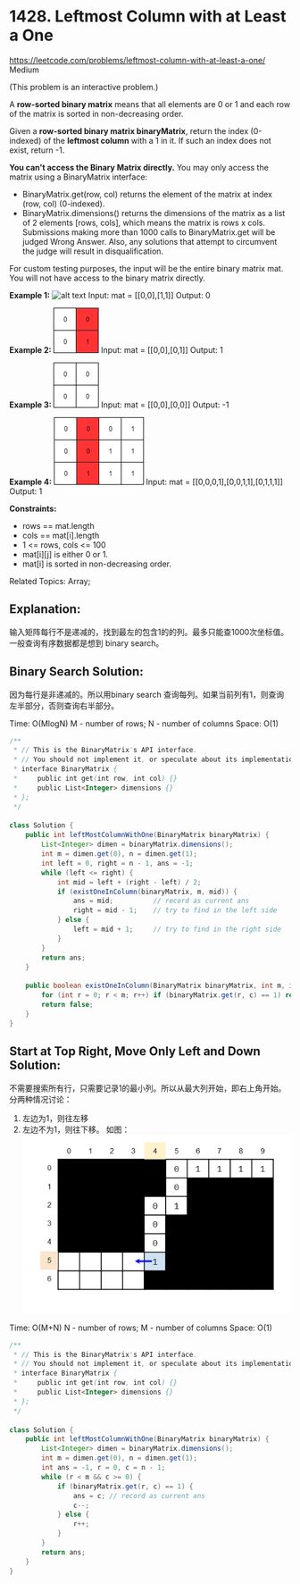 # 1428. Leftmost Column with at Least a One
<https://leetcode.com/problems/leftmost-column-with-at-least-a-one/>
Medium

(This problem is an interactive problem.)

A **row-sorted binary matrix** means that all elements are 0 or 1 and each row of the matrix is sorted in non-decreasing order.

Given a **row-sorted binary matrix binaryMatrix**, return the index (0-indexed) of the **leftmost column** with a 1 in it. If such an index does not exist, return -1.

**You can't access the Binary Matrix directly.** You may only access the matrix using a BinaryMatrix interface:

* BinaryMatrix.get(row, col) returns the element of the matrix at index (row, col) (0-indexed).
* BinaryMatrix.dimensions() returns the dimensions of the matrix as a list of 2 elements [rows, cols], which means the matrix is rows x cols.
Submissions making more than 1000 calls to BinaryMatrix.get will be judged Wrong Answer. Also, any solutions that attempt to circumvent the judge will result in disqualification.

For custom testing purposes, the input will be the entire binary matrix mat. You will not have access to the binary matrix directly.

**Example 1:**
![alt text](../resources/1428_01.jpg)
Input: mat = [[0,0],[1,1]]
Output: 0

**Example 2:**
![alt text](../resources/1428_2.jpg)
Input: mat = [[0,0],[0,1]]
Output: 1

**Example 3:**
![alt text](../resources/1428_3.jpg)
Input: mat = [[0,0],[0,0]]
Output: -1

**Example 4:**
![alt text](../resources/1428_4.jpg)
Input: mat = [[0,0,0,1],[0,0,1,1],[0,1,1,1]]
Output: 1

**Constraints:**
  * rows == mat.length
  * cols == mat[i].length
  * 1 <= rows, cols <= 100
  * mat[i][j] is either 0 or 1.
  * mat[i] is sorted in non-decreasing order.

Related Topics: Array;

## Explanation:
输入矩阵每行不是递减的，找到最左的包含1的的列。最多只能查1000次坐标值。一般查询有序数据都是想到 binary search。

## Binary Search Solution: 
因为每行是非递减的。所以用binary search 查询每列。如果当前列有1，则查询左半部分，否则查询右半部分。

Time: O(MlogN) M - number of rows; N - number of columns
Space: O(1)

```java
/**
 * // This is the BinaryMatrix's API interface.
 * // You should not implement it, or speculate about its implementation
 * interface BinaryMatrix {
 *     public int get(int row, int col) {}
 *     public List<Integer> dimensions {}
 * };
 */

class Solution {
    public int leftMostColumnWithOne(BinaryMatrix binaryMatrix) {
        List<Integer> dimen = binaryMatrix.dimensions();
        int m = dimen.get(0), n = dimen.get(1);
        int left = 0, right = n - 1, ans = -1;
        while (left <= right) {
            int mid = left + (right - left) / 2;
            if (existOneInColumn(binaryMatrix, m, mid)) {
                ans = mid;          // record as current ans
                right = mid - 1;    // try to find in the left side
            } else {
                left = mid + 1;     // try to find in the right side
            }
        }
        return ans;
    }
    
    public boolean existOneInColumn(BinaryMatrix binaryMatrix, int m, int c) {
        for (int r = 0; r < m; r++) if (binaryMatrix.get(r, c) == 1) return true;
        return false;
    }
}
```

## Start at Top Right, Move Only Left and Down Solution:
不需要搜索所有行，只需要记录1的最小列。所以从最大列开始，即右上角开始。分两种情况讨论：
1. 左边为1，则往左移
2. 左边不为1，则往下移。
如图：
![alt text](../resources/1428_ans_1.png)

Time: O(M+N) N - number of rows; M - number of columns
Space: O(1)

```java
/**
 * // This is the BinaryMatrix's API interface.
 * // You should not implement it, or speculate about its implementation
 * interface BinaryMatrix {
 *     public int get(int row, int col) {}
 *     public List<Integer> dimensions {}
 * };
 */

class Solution {
    public int leftMostColumnWithOne(BinaryMatrix binaryMatrix) {
        List<Integer> dimen = binaryMatrix.dimensions();
        int m = dimen.get(0), n = dimen.get(1);
        int ans = -1, r = 0, c = n - 1;
        while (r < m && c >= 0) {
            if (binaryMatrix.get(r, c) == 1) {
                ans = c; // record as current ans
                c--;
            } else {
                r++;
            }
        }
        return ans;
    }
}
```
